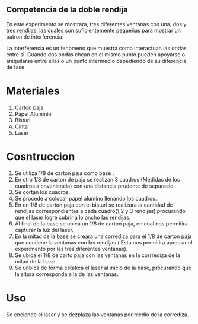 ## Competencia de la doble rendija

En este experimento se mostrara, tres diferentes ventanas con una, dos y tres rendijas, las cuales son suficientemente pequeñas para mostrar un patron de interferencia. 

La interferencia es un fenomeno que muestra como interactuan las ondas entre si. Cuando dos ondas chcan en el mismo punto pueden apoyarse o aniquilarse entre ellas o un punto intermedio depediendo de su diferencia de fase.

# Materiales

1. Carton paja 
2. Papel Aluminio 
3. Bisturi
4. Cinta
5. Laser

# Cosntruccion 

1. Se utiliza 1/8 de carton paja como base .
2. En otro 1/8 de carton de paja se realizan 3 cuadros (Medidas de los cuadros a cnveniencia) con una distancia prudente de separacio.
3. Se cortan los cuadros.
4. Se procede a colocar papel alumino llenando los cuadros.
5. En un 1/8 de carton paja con el bisturi se realizara la cantidad de rendijas correspondientes a cada cuadro(1,2 y 3 rendijas) procurando que el laser logre cubrir a lo ancho las rendijas.
6. Al final de la base se ubica un 1/8 de carton paja, en cual nos permitira capturar la luz del laser.
7. En la mitad de la base se creara una corrediza para el 1/8 de carton paja que contiene la ventanas con las rendijas ( Esta nos permitira apreciar el experimento por las tres diferentes ventanas).
8. Se ubica el 1/8 de carto paja con las ventanas en la corrrediza de la mitad de la base
9. Se unbica de forma estatica el laser al inicio de la base, procurando que la altura corresponda a la de las ventanas.

# Uso 

Se enciende el laser y se dezplaza las ventanas por medio de la corrediza. 
